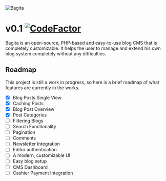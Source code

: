 ![Bagita](https://i.imgur.com/GqK7b4o.png)
# v0.1 [![CodeFactor](https://www.codefactor.io/repository/github/1camou/bagita/badge)](https://www.codefactor.io/repository/github/1camou/bagita)

Bagita is an open-source, PHP-based and easy-to-use blog CMS that is completely customizable. It helps the user to manage and extend his own blog system completely without any difficulties.

## Roadmap

This project is still a work in progress, so here is a brief roadmap of what features are currently in the works.

-   [x] Blog Posts Single View
-   [x] Caching Posts
-   [x] Blog Post Overview
-   [x] Post Categories
-   [ ] Filtering Blogs
-   [ ] Search Functionality
-   [ ] Pagination
-   [ ] Comments
-   [ ] Newsletter Integration
-   [ ] Editor authentication
-   [ ] A modern, customizable UI
-   [ ] Easy blog setup
-   [ ] CMS Dashboard
-   [ ] Cashier Payment Integration
